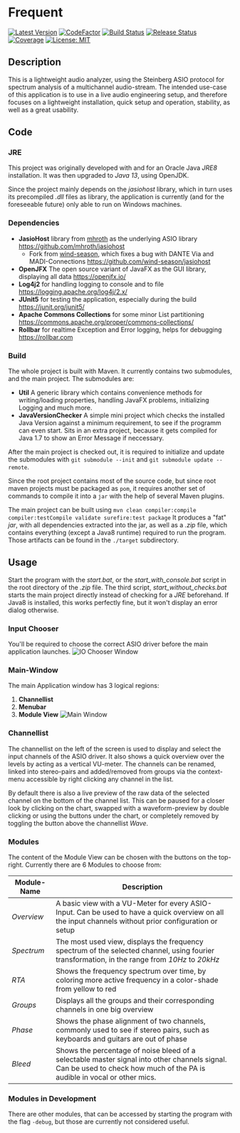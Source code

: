 # Frequent
[![Latest Version](https://img.shields.io/github/v/release/AdminOfThis/Frequent?include_prereleases)](https://github.com/AdminOfThis/Frequent/releases)
[![CodeFactor](https://www.codefactor.io/repository/github/adminofthis/frequent/badge)](https://www.codefactor.io/repository/github/adminofthis/frequent) [![Build Status](https://github.com/AdminOfThis/Frequent/workflows/Build/badge.svg)](https://github.com/AdminOfThis/Frequent/actions) [![Release Status](https://github.com/AdminOfThis/Frequent/workflows/Release/badge.svg)](https://github.com/AdminOfThis/Frequent/releases) [![Coverage](https://codecov.io/gh/AdminOfThis/Frequent/branch/master/graph/badge.svg)](https://codecov.io/gh/AdminOfThis/Frequent) [![License: MIT](https://img.shields.io/github/license/AdminOfThis/Frequent)](https://opensource.org/licenses/MIT)

## Description

This is a lightweight audio analyzer, using the Steinberg ASIO protocol for spectrum analysis of a multichannel audio-stream.
The intended use-case of this application is to use in a live audio engineering setup, and therefore focuses on a lightweight installation, quick setup and operation, stability, as well as a great usability.


## Code
### JRE
This project was originally developed with and for an Oracle Java *JRE8* installation.
It was then upgraded to *Java 13*, using OpenJDK.

Since the project mainly depends on the *jasiohost* library, which in turn uses its precompiled *.dll* files as library, the application is currently (and for the foreseeable future) only able to run on Windows machines.
### Dependencies
 - **JasioHost** library from [mhroth](https://github.com/mhroth) as the underlying ASIO library
 https://github.com/mhroth/jasiohost
	 - Fork from [wind-season](https://github.com/wind-season), which fixes a bug with DANTE Via and MADI-Connections
	 https://github.com/wind-season/jasiohost
 - **OpenJFX** The open source variant of JavaFX as the GUI library, displaying all data
 https://openjfx.io/
 - **Log4j2** for handling logging to console and to file
 https://logging.apache.org/log4j/2.x/
 - **JUnit5** for testing the application, especially during the build
 https://junit.org/junit5/
 - **Apache Commons Collections** for some minor List partitioning https://commons.apache.org/proper/commons-collections/
 - **Rollbar** for realtime Exception and Error logging, helps for debugging https://rollbar.com

### Build
The whole project is built with Maven. It currently contains two submodules, and the main project. The submodules are:

 - **Util** A generic library which contains convenience methods for writing/loading properties, handling JavaFX problems, initializing Logging and much more.
 - **JavaVersionChecker** A simple mini project which checks the installed Java Version against a minimum requirement, to see if the programm can even start. Sits in an extra project, because it gets compiled for Java 1.7 to show an Error Message if neccessary.
 
After the main project is checked out, it is required to initialize and update the submodules with `git submodule --init` and `git submodule update --remote`.

Since the root project contains most of the source code, but since root maven projects must be packaged as `pom`, it requires another set of commands to compile it into a `jar` with the help of several Maven plugins.

The main project can be built using `mvn clean compiler:compile compiler:testCompile validate surefire:test package`
It produces a "fat" *jar*, with all dependencies extracted into the jar, as well as a *.zip* file, which contains everything (except a Java8 runtime) required to run the program.
Those artifacts can be found in the `./target` subdirectory.

## Usage
Start the program with the *start.bat*, or the *start_with_console.bat* script in the root directory of the *.zip* file.
The third script, *start_without_checks.bat* starts the main project directly instead of checking for a *JRE* beforehand. If Java8 is installed, this works perfectly fine, but it won't display an error dialog otherwise.
### Input Chooser
You'll be required to choose the correct ASIO driver before the main application launches. 
![IO Chooser Window](https://i.postimg.cc/FzZXxKwc/grafik.png) 
### Main-Window
The main Application window has 3 logical regions:
 1.  **Channellist** 
 2.  **Menubar**
 3. **Module View**
![Main Window](https://i.postimg.cc/HkyRbskB/grafik.png)
### Channellist
The channellist on the left of the screen is used to display and select the input channels of the ASIO driver. It also shows a quick overview over the levels by acting as a vertical VU-meter.
The channels can be renamed, linked into stereo-pairs and added/removed from groups via the context-menu accessible by right clicking any channel in the list.

By default there is also a live preview of the raw data of the selected channel on the bottom of the channel list. This can be paused for a closer look by clicking on the chart, swapped with a waveform-preview by double clicking or using the buttons under the chart, or completely removed by toggling the button above the channellist *Wave*.

### Modules
The content of the Module View can be chosen with the buttons on the top-right.
Currently there are 6 Modules to choose from:

| Module-Name | Description |
| --- | --- |
|*Overview*| A basic view with a VU-Meter for every ASIO-Input. Can be used to have a quick overview on all the input channels without prior configuration or setup|
|*Spectrum* | The most used view, displays the frequency spectrum of the selected channel, using fourier transformation, in the range from *10Hz* to *20kHz* |
|*RTA* | Shows the frequency spectrum over time, by coloring more active frequency in a color-shade from yellow to red |
|*Groups* | Displays all the groups and their corresponding channels in one big overview|
|*Phase*|Shows the phase alignment of two channels, commonly used to see if stereo pairs, such as keyboards and guitars are out of phase |.
|*Bleed*| Shows the percentage of noise bleed of a selectable master signal into other channels signal. Can be used to check how much of the PA is audible in vocal or other mics. |
### Modules in Development
There are other modules, that can be accessed by starting the program with the flag `-debug`, but those are currently not considered useful.
